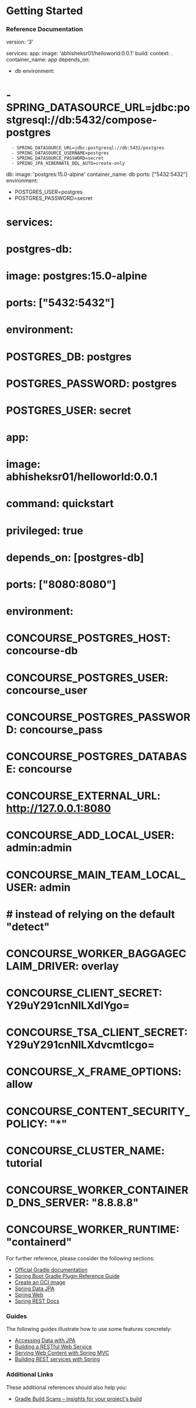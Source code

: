 # Getting Started

### Reference Documentation

version: '3'

services:
app:
image: 'abhisheksr01/helloworld:0.0.1' build:
context: . container_name: app depends_on:

- db environment:

# - SPRING_DATASOURCE_URL=jdbc:postgresql://db:5432/compose-postgres

      - SPRING_DATASOURCE_URL=jdbc:postgresql://db:5432/postgres
      - SPRING_DATASOURCE_USERNAME=postgres
      - SPRING_DATASOURCE_PASSWORD=secret
      - SPRING_JPA_HIBERNATE_DDL_AUTO=create-only

db:
image: 'postgres:15.0-alpine' container_name: db ports: ["5432:5432"]
environment:

- POSTGRES_USER=postgres
- POSTGRES_PASSWORD=secret

# services:

# postgres-db:

# image: postgres:15.0-alpine

# ports: ["5432:5432"]

# environment:

# POSTGRES_DB: postgres

# POSTGRES_PASSWORD: postgres

# POSTGRES_USER: secret

#

# app:

# image: abhisheksr01/helloworld:0.0.1

# command: quickstart

# privileged: true

# depends_on: [postgres-db]

# ports: ["8080:8080"]

# environment:

# CONCOURSE_POSTGRES_HOST: concourse-db

# CONCOURSE_POSTGRES_USER: concourse_user

# CONCOURSE_POSTGRES_PASSWORD: concourse_pass

# CONCOURSE_POSTGRES_DATABASE: concourse

# CONCOURSE_EXTERNAL_URL: http://127.0.0.1:8080

# CONCOURSE_ADD_LOCAL_USER: admin:admin

# CONCOURSE_MAIN_TEAM_LOCAL_USER: admin

# # instead of relying on the default "detect"

# CONCOURSE_WORKER_BAGGAGECLAIM_DRIVER: overlay

# CONCOURSE_CLIENT_SECRET: Y29uY291cnNlLXdlYgo=

# CONCOURSE_TSA_CLIENT_SECRET: Y29uY291cnNlLXdvcmtlcgo=

# CONCOURSE_X_FRAME_OPTIONS: allow

# CONCOURSE_CONTENT_SECURITY_POLICY: "*"

# CONCOURSE_CLUSTER_NAME: tutorial

# CONCOURSE_WORKER_CONTAINERD_DNS_SERVER: "8.8.8.8"

# CONCOURSE_WORKER_RUNTIME: "containerd"

For further reference, please consider the following sections:

* [Official Gradle documentation](https://docs.gradle.org)
* [Spring Boot Gradle Plugin Reference Guide](https://docs.spring.io/spring-boot/docs/2.7.4/gradle-plugin/reference/html/)
* [Create an OCI image](https://docs.spring.io/spring-boot/docs/2.7.4/gradle-plugin/reference/html/#build-image)
* [Spring Data JPA](https://docs.spring.io/spring-boot/docs/2.7.4/reference/htmlsingle/#data.sql.jpa-and-spring-data)
* [Spring Web](https://docs.spring.io/spring-boot/docs/2.7.4/reference/htmlsingle/#web)
* [Spring REST Docs](https://docs.spring.io/spring-restdocs/docs/current/reference/html5/)

### Guides

The following guides illustrate how to use some features concretely:

* [Accessing Data with JPA](https://spring.io/guides/gs/accessing-data-jpa/)
* [Building a RESTful Web Service](https://spring.io/guides/gs/rest-service/)
* [Serving Web Content with Spring MVC](https://spring.io/guides/gs/serving-web-content/)
* [Building REST services with Spring](https://spring.io/guides/tutorials/rest/)

### Additional Links

These additional references should also help you:

* [Gradle Build Scans – insights for your project's build](https://scans.gradle.com#gradle)

